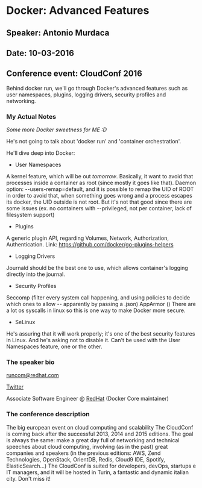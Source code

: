 # Docker: Advanced Features

## Speaker: Antonio Murdaca

## Date: 10-03-2016

## Conference event: CloudConf 2016

Behind docker run, we'll go through Docker's advanced features such as user namespaces, plugins, logging drivers, security profiles and networking.

### My Actual Notes

_Some more Docker sweetness for ME :D_

He's not going to talk about 'docker run' and 'container orchestration'.

He'll dive deep into Docker:

- User Namespaces

A kernel feature, which will be out _tomorrow_. Basically, it want to avoid that processes inside a container as root (since mostly it goes like that). Daemon option: --users-remap=default, and it is possible to remap the UID of ROOT in order to avoid that, when something goes wrong and a process escapes its docker, the UID outside is not root. But it's not that good since there are some issues (ex. no containers with --privileged, not per container, lack of filesystem support)

- Plugins

A generic plugin API, regarding Volumes, Network, Authorization, Authentication. Link: <https://github.com/docker/go-plugins-helpers>

- Logging Drivers

Journald should be the best one to use, which allows container's logging directly into the journal.

- Security Profiles

Seccomp (filter every system call happening, and using policies to decide which ones to allow -- apparently by passing a .json) AppArmor () There are a lot os syscalls in linux so this is one way to make Docker more secure.

- SeLinux

He's assuring that it will work properly; it's one of the best security features in Linux. And he's asking not to disable it. Can't be used with the User Namespaces feature, one or the other.

### The speaker bio

runcom@redhat.com

[Twitter](https://twitter.com/runc0m)

Associate Software Engineer @ [RedHat](http://www.redhat.com/en) (Docker Core maintainer)

### The conference description

The big european event on cloud computing and scalability The CloudConf is coming back after the successful 2013, 2014 and 2015 editions. The goal is always the same: make a great day full of networking and technical speeches about cloud computing, involving (as in the past) great companies and speakers (in the previous editions: AWS, Zend Technologies, OpenStack, OrientDB, Redis, Cloud9 IDE, Spotify, ElasticSearch...) The CloudConf is suited for developers, devOps, startups e IT managers, and it will be hosted in Turin, a fantastic and dynamic italian city. Don't miss it!
